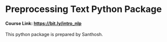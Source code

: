 # Preprocessing Text Python Package

#### Course Link: https://bit.ly/intro_nlp

This python package is prepared by Santhosh.

